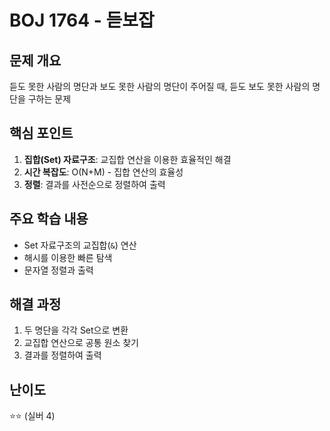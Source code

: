 # BOJ 1764 - 듣보잡

## 문제 개요
듣도 못한 사람의 명단과 보도 못한 사람의 명단이 주어질 때, 듣도 보도 못한 사람의 명단을 구하는 문제

## 핵심 포인트
1. **집합(Set) 자료구조**: 교집합 연산을 이용한 효율적인 해결
2. **시간 복잡도**: O(N+M) - 집합 연산의 효율성
3. **정렬**: 결과를 사전순으로 정렬하여 출력

## 주요 학습 내용
- Set 자료구조의 교집합(`&`) 연산
- 해시를 이용한 빠른 탐색
- 문자열 정렬과 출력

## 해결 과정
1. 두 명단을 각각 Set으로 변환
2. 교집합 연산으로 공통 원소 찾기
3. 결과를 정렬하여 출력

## 난이도
⭐⭐ (실버 4)